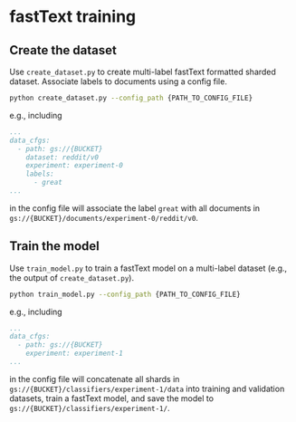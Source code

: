 # fastText training

## Create the dataset
Use `create_dataset.py` to create multi-label fastText formatted sharded dataset. Associate labels to documents using
a config file.

```bash
python create_dataset.py --config_path {PATH_TO_CONFIG_FILE}
```
e.g., including
```yaml
...
data_cfgs:
  - path: gs://{BUCKET}
    dataset: reddit/v0
    experiment: experiment-0
    labels:
      - great
...
```
in the config file will associate the label `great` with all documents in `gs://{BUCKET}/documents/experiment-0/reddit/v0`.
## Train the model
Use `train_model.py` to train a fastText model on a multi-label dataset (e.g., the output of `create_dataset.py`).

```bash
python train_model.py --config_path {PATH_TO_CONFIG_FILE}
```
e.g., including
```yaml
...
data_cfgs:
  - path: gs://{BUCKET}
    experiment: experiment-1
...
```
in the config file will concatenate all shards in `gs://{BUCKET}/classifiers/experiment-1/data` into training and validation
datasets, train a fastText model, and save the model to `gs://{BUCKET}/classifiers/experiment-1/`.
